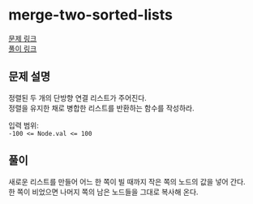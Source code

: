 # merge-two-sorted-lists
[문제 링크](https://leetcode.com/problems/merge-two-sorted-lists/ )  
[풀이 링크](merge-two-sorted-lists.py )  

## 문제 설명
정렬된 두 개의 단방향 연결 리스트가 주어진다.  
정렬을 유지한 채로 병합한 리스트를 반환하는 함수를 작성하라.  

입력 범위:  
`-100 <= Node.val <= 100`  

## 풀이  
새로운 리스트를 만들어 어느 한 쪽이 빌 때까지 작은 쪽의 노드의 값을 넣어 간다.  
한 쪽이 비었으면 나머지 쪽의 남은 노드들을 그대로 복사해 온다.  

